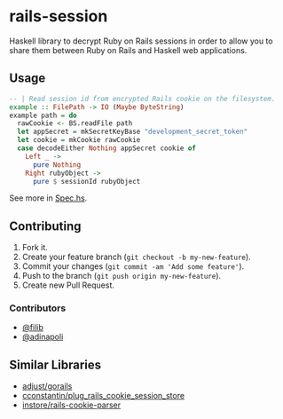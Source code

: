 # rails-session

Haskell library to decrypt Ruby on Rails sessions in order to allow you to share
them between Ruby on Rails and Haskell web applications.

## Usage

``` haskell
-- | Read session id from encrypted Rails cookie on the filesystem.
example :: FilePath -> IO (Maybe ByteString)
example path = do
  rawCookie <- BS.readFile path
  let appSecret = mkSecretKeyBase "development_secret_token"
  let cookie = mkCookie rawCookie
  case decodeEither Nothing appSecret cookie of
    Left _ ->
      pure Nothing
    Right rubyObject ->
      pure $ sessionId rubyObject
```

See more in [Spec.hs](https://github.com/iconnect/rails-session/blob/master/test/Spec.hs).

## Contributing

1. Fork it.
2. Create your feature branch (`git checkout -b my-new-feature`).
3. Commit your changes (`git commit -am 'Add some feature'`).
4. Push to the branch (`git push origin my-new-feature`).
5. Create new Pull Request.

### Contributors

- [@filib](https://github.com/filib)
- [@adinapoli](https://github.com/adinapoli)

## Similar Libraries

- [adjust/gorails](https://github.com/adjust/gorails)
- [cconstantin/plug_rails_cookie_session_store](https://github.com/cconstantin/plug_rails_cookie_session_store)
- [instore/rails-cookie-parser](https://github.com/instore/rails-cookie-parser)
